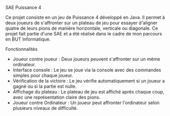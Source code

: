 SAE Puissance 4

Ce projet consiste en un jeu de Puissance 4 développé en Java. Il permet à deux joueurs de s'affronter sur un plateau de jeu pour 
essayer d'aligner quatre de leurs pions de manière horizontale, verticale ou diagonale. 
Ce projet fait partie d'une SAE et a été réalisé dans le cadre de mon parcours en BUT Informatique.

Fonctionnalités
- Joueur contre joueur : Deux joueurs peuvent s'affronter sur un même ordinateur.
- Interface console : Le jeu se joue via la console avec des commandes simples pour chaque joueur.
- Vérification de la victoire : Le jeu vérifie automatiquement si un joueur a gagné ou si la partie est nulle.
- Affichage du plateau : Le plateau de jeu est affiché après chaque coup, avec une représentation claire des pions.
- Joueur contre Ordinateur : Un joueur peut affronter l'ordinateur selon plusieurs niveaux de difficulté.
